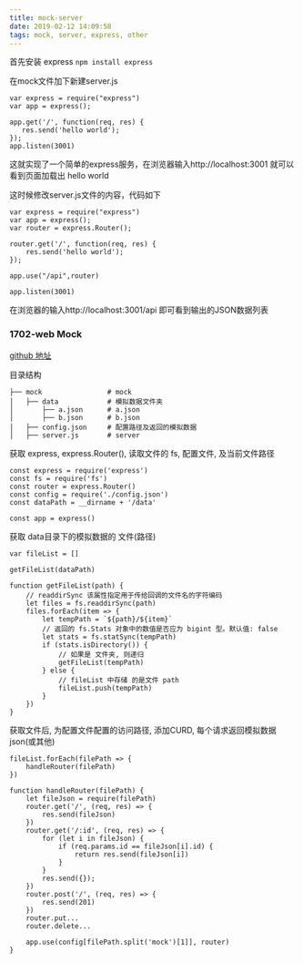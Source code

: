 ```yaml
---
title: mock-server
date: 2019-02-12 14:09:58
tags: mock, server, express, other
---
```


首先安装 express
`npm install express`

在mock文件加下新建server.js
```
var express = require("express")
var app = express();

app.get('/', function(req, res) {
   res.send('hello world'); 
});
app.listen(3001)
```
这就实现了一个简单的express服务，在浏览器输入http://localhost:3001 就可以看到页面加载出 hello world

这时候修改server.js文件的内容，代码如下
```
var express = require("express")
var app = express();
var router = express.Router();

router.get('/', function(req, res) {
    res.send('hello world');
});

app.use("/api",router)

app.listen(3001)
```
在浏览器的输入http://localhost:3001/api 即可看到输出的JSON数据列表
<br>

### 1702-web Mock
[github 地址](https://github.com/zhaoji223/1702-web)

目录结构
```
├── mock                # mock
│   ├── data            # 模拟数据文件夹
│       ├── a.json      # a.json
│       ├── b.json      # b.json
│   ├── config.json     # 配置路径及返回的模拟数据
│   ├── server.js       # server
```
 
获取 express, express.Router(), 读取文件的 fs, 配置文件, 及当前文件路径
```
const express = require('express')
const fs = require('fs')
const router = express.Router()
const config = require('./config.json')
const dataPath = __dirname + '/data'

const app = express()
```

获取 data目录下的模拟数据的 文件(路径)
```
var fileList = [] 

getFileList(dataPath)

function getFileList(path) {
    // readdirSync 该属性指定用于传给回调的文件名的字符编码
    let files = fs.readdirSync(path)
    files.forEach(item => {
        let tempPath = `${path}/${item}`
        // 返回的 fs.Stats 对象中的数值是否应为 bigint 型。默认值: false
        let stats = fs.statSync(tempPath)
        if (stats.isDirectory()) {
            // 如果是 文件夹, 则递归
            getFileList(tempPath)
        } else {
            // fileList 中存储 的是文件 path
            fileList.push(tempPath)
        }
    })
}
```

获取文件后, 为配置文件配置的访问路径, 添加CURD, 每个请求返回模拟数据json(或其他)
```
fileList.forEach(filePath => {
    handleRouter(filePath)
})

function handleRouter(filePath) {
    let fileJson = require(filePath)
    router.get('/', (req, res) => {
        res.send(fileJson)
    })
    router.get('/:id', (req, res) => {
        for (let i in fileJson) {
            if (req.params.id == fileJson[i].id) {
                return res.send(fileJson[i])
            }
        }
        res.send({});
    })
    router.post('/', (req, res) => {
        res.send(201)
    })
    router.put...
    router.delete...

    app.use(config[filePath.split('mock')[1]], router)
}
```